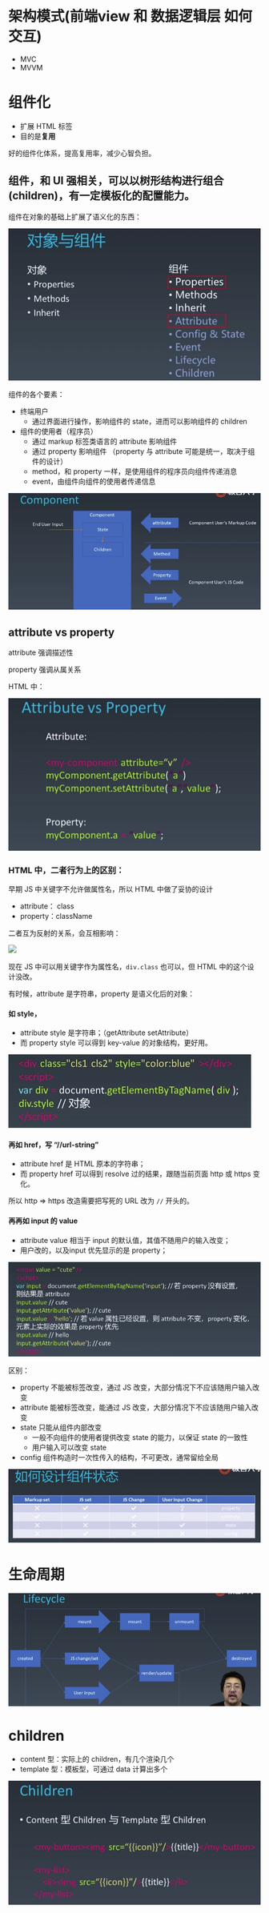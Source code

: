 # 架构模式(前端view 和 数据逻辑层 如何交互)
 * MVC
 * MVVM
 
# 组件化
* 扩展 HTML 标签
* 目的是**复用**

好的组件化体系，提高复用率，减少心智负担。

## 组件，和 UI 强相关，可以以树形结构进行组合(children)，有一定模板化的配置能力。

组件在对象的基础上扩展了语义化的东西：

![对象与组件](./img/对象与组件.jpg)


组件的各个要素：
* 终端用户
  * 通过界面进行操作，影响组件的 state，进而可以影响组件的 children
* 组件的使用者（程序员）
  * 通过 markup 标签类语言的 attribute 影响组件
  * 通过 property 影响组件 （property 与 attribute 可能是统一，取决于组件的设计）
  * method，和 property 一样，是使用组件的程序员向组件传递消息
  * event，由组件向组件的使用者传递信息

![](./img/组件.jpg)
 
 ## attribute vs property
 attribute 强调描述性
 
 property 强调从属关系
 
HTML 中：

 ![]( ./img/attrvsprop.jpg)
 
### HTML 中，二者行为上的区别：
 
早期 JS 中关键字不允许做属性名，所以 HTML 中做了妥协的设计
* attribute： class 
* property：className

二者互为反射的关系，会互相影响：

 ![]( ./img/classname.jpg)
 
现在 JS 中可以用关键字作为属性名，`div.class` 也可以，但 HTML 中的这个设计没改。

有时候，attribute 是字符串，property 是语义化后的对象：

#### 如 **style**， 
* attribute style 是字符串；（getAttribute setAttribute）
* 而 property style 可以得到 key-value 的对象结构，更好用。

![](./img/property.jpg)

#### 再如 **href**，写 “//url-string”
* attribute href 是 HTML 原本的字符串；
* 而 property href 可以得到 resolve 过的结果，跟随当前页面 http 或 https 变化。

所以 http => https 改造需要把写死的 URL 改为 `//` 开头的。


#### 再再如 **input 的 value**
* attribute value 相当于 input 的默认值，其值不随用户的输入改变；
* 用户改的，以及input 优先显示的是 property；

![](./img/input.jpg)

区别：
* property 不能被标签改变，通过 JS 改变，大部分情况下不应该随用户输入改变
* attribute 能被标签改变，能通过 JS 改变，大部分情况下不应该随用户输入改变
* state 只能从组件内部改变
  * 一般不向组件的使用者提供改变 state 的能力，以保证 state 的一致性
  * 用户输入可以改变 state
* config 组件构造时一次性传入的结构，不可更改，通常留给全局

![](./img/diff.jpg)

# 生命周期
![](./img/lifecycle.jpg)

# children
* content 型：实际上的 children，有几个渲染几个
* template 型：模板型，可通过 data 计算出多个

![](./img/children.jpg)


